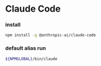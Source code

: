 # Claude Code

### install
```sh
npm install -g @anthropic-ai/claude-code
```

### default alias run
```sh evaluate
${NPMGLOBAL}/bin/claude
```
